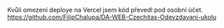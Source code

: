 Kvůli omezení deploye na Vercel jsem kód převedl pod osobní účet. https://github.com/FilipChalupa/DA-WEB-Czechitas-Odevzdavani-ukolu
